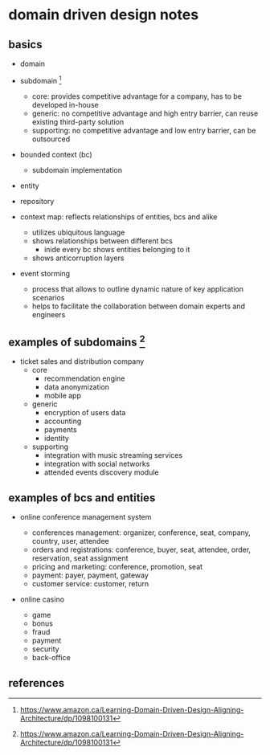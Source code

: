 # domain driven design notes

## basics

- domain
- subdomain [^1]
  - core: provides competitive advantage for a company, has to be developed in-house
  - generic: no competitive advantage and high entry barrier, can reuse existing third-party solution
  - supporting: no competitive advantage and low entry barrier, can be outsourced
- bounded context (bc)
  - subdomain implementation
- entity
- repository
- context map: reflects relationships of entities, bcs and alike
  - utilizes ubiquitous language
  - shows relationships between different bcs
    - inide every bc shows entities belonging to it
  - shows anticorruption layers

- event storming
  - process that allows to outline dynamic nature of key application scenarios
  - helps to facilitate the collaboration between domain experts and engineers


## examples of subdomains [^1]

- ticket sales and distribution company
  - core
    - recommendation engine
    - data anonymization
    - mobile app
  - generic
    - encryption of users data
    - accounting
    - payments
    - identity
  - supporting
    - integration with music streaming services
    - integration with social networks
    - attended events discovery module


## examples of bcs and entities

- online conference management system 
  - conferences management: organizer, conference, seat, company, country, user, attendee
  - orders and registrations: conference, buyer, seat, attendee, order, reservation, seat assignment
  - pricing and marketing: conference, promotion, seat
  - payment: payer, payment, gateway
  - customer service: customer, return

- online casino
  - game
  - bonus
  - fraud
  - payment
  - security
  - back-office


## references

[^1]: https://www.amazon.ca/Learning-Domain-Driven-Design-Aligning-Architecture/dp/1098100131
